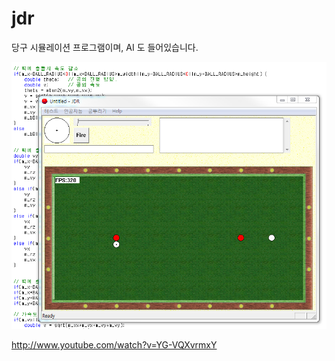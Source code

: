 # jdr

당구 시뮬레이션 프로그램이며, AI 도 들어있습니다.



![](screenshot.png)


http://www.youtube.com/watch?v=YG-VQXvrmxY


